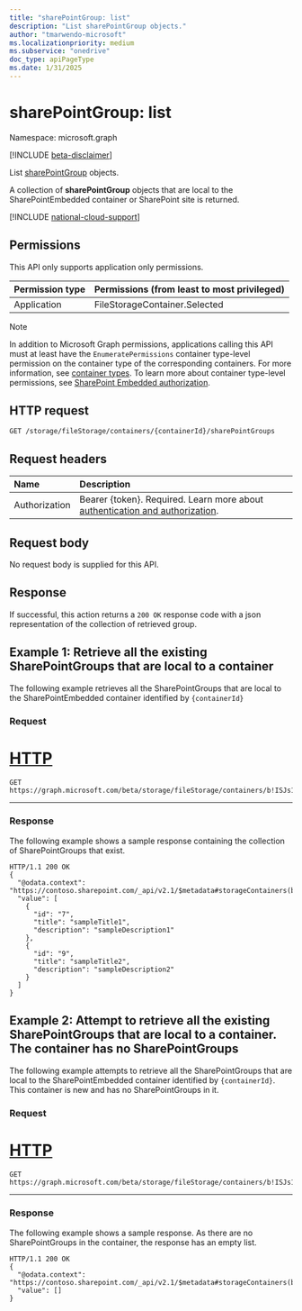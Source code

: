 ```yaml
---
title: "sharePointGroup: list"
description: "List sharePointGroup objects."
author: "tmarwendo-microsoft"
ms.localizationpriority: medium
ms.subservice: "onedrive"
doc_type: apiPageType
ms.date: 1/31/2025
---
```


# sharePointGroup: list  

Namespace: microsoft.graph

[!INCLUDE [beta-disclaimer](../../includes/beta-disclaimer.md)]

List [sharePointGroup](../resources/sharepointgroup.md) objects.

A collection of **sharePointGroup** objects that are local to the SharePointEmbedded container or SharePoint site is returned.

[!INCLUDE [national-cloud-support](../../includes/global-us.md)]

## Permissions

This API only supports application only permissions.

| Permission type                        | Permissions (from least to most privileged) |
| :------------------------------------- | :------------------------------------------ |
| Application                            | FileStorageContainer.Selected               |

> [!Note]
> In addition to Microsoft Graph permissions, applications calling this API must at least have the `EnumeratePermissions` container type-level permission on the container type of the corresponding containers. For more information, see [container types](/sharepoint/dev/embedded/concepts/app-concepts/containertypes). To learn more about container type-level permissions, see [SharePoint Embedded authorization](/sharepoint/dev/embedded/concepts/app-concepts/auth#Authorization).

## HTTP request

<!-- {
  "blockType": "ignored"
}
-->
``` http
GET /storage/fileStorage/containers/{containerId}/sharePointGroups
```

## Request headers

|Name|Description|
|:---|:---|
| Authorization | Bearer {token}. Required. Learn more about [authentication and authorization](/graph/auth/auth-concepts).|

## Request body
No request body is supplied for this API.

## Response

If successful, this action returns a `200 OK` response code with a json representation of the collection of retrieved group.

## Example 1: Retrieve all the existing SharePointGroups that are local to a container
The following example retrieves all the SharePointGroups that are local to the SharePointEmbedded container identified by `{containerId}`

### Request
# [HTTP](#tab/http)
<!-- {
  "blockType": "request",
  "name": "list_sharepointgroup"
}
-->
``` http
GET https://graph.microsoft.com/beta/storage/fileStorage/containers/b!ISJs1WRro0y0EWgkUYcktDa0mE8zSlFEqFzqRn70Zwp1CEtDEBZgQICPkRbil_5Z/sharePointGroups
```

---

### Response

The following example shows a sample response containing the collection of SharePointGroups that exist.

<!-- {
  "blockType": "response",
  "truncated": true
}
-->
``` http
HTTP/1.1 200 OK
{
  "@odata.context": "https://contoso.sharepoint.com/_api/v2.1/$metadata#storageContainers(b!ISJs1WRro0y0EWgkUYcktDa0mE8zSlFEqFzqRn70Zwp1CEtDEBZgQICPkRbil_5Z)/sharePointGroups",
  "value": [
    {
      "id": "7",
      "title": "sampleTitle1",
      "description": "sampleDescription1"
    },
    {
      "id": "9",
      "title": "sampleTitle2",
      "description": "sampleDescription2"
    }
  ]
}
```

## Example 2: Attempt to retrieve all the existing SharePointGroups that are local to a container. The container has no SharePointGroups
The following example attempts to retrieve all the SharePointGroups that are local to the SharePointEmbedded container identified by `{containerId}`. This container is new and has no SharePointGroups in it.

### Request
# [HTTP](#tab/http)
<!-- {
  "blockType": "request",
  "name": "list_sharepointgroup"
}
-->
``` http
GET https://graph.microsoft.com/beta/storage/fileStorage/containers/b!ISJs1WRro0y0EWgkUYcktDa0mE8zSlFEqFzqRn70Zwp1CEtDEBZgQICPkRbil_5Z/sharePointGroups
```

---

### Response

The following example shows a sample response. As there are no SharePointGroups in the container, the response has an empty list.

<!-- {
  "blockType": "response",
  "truncated": true
}
-->
``` http
HTTP/1.1 200 OK
{
  "@odata.context": "https://contoso.sharepoint.com/_api/v2.1/$metadata#storageContainers(b!ISJs1WRro0y0EWgkUYcktDa0mE8zSlFEqFzqRn70Zwp1CEtDEBZgQICPkRbil_5Z)/sharePointGroups",
  "value": []
}
```